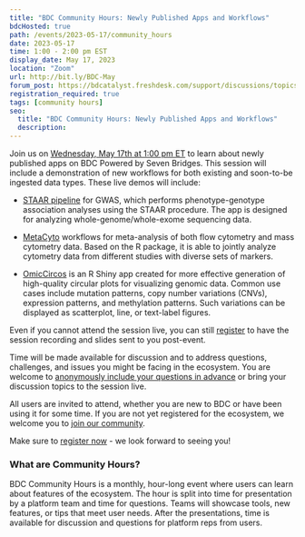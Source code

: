 ```yaml
---
title: "BDC Community Hours: Newly Published Apps and Workflows"
bdcHosted: true
path: /events/2023-05-17/community_hours
date: 2023-05-17
time: 1:00 - 2:00 pm EST
display_date: May 17, 2023
location: "Zoom"
url: http://bit.ly/BDC-May
forum_post: https://bdcatalyst.freshdesk.com/support/discussions/topics/60000407458
registration_required: true
tags: [community hours]
seo:
  title: "BDC Community Hours: Newly Published Apps and Workflows"
  description:
---
```


Join us on [Wednesday, May 17th at 1:00 pm ET](http://bit.ly/BDC-May) to learn about newly published apps on BDC Powered by Seven Bridges. This session will include a demonstration of new workflows for both existing and soon-to-be ingested data types. These live demos will include:

-   [STAAR pipeline](https://github.com/xihaoli/STAARpipeline) for GWAS, which performs phenotype-genotype association analyses using the STAAR procedure. The app is designed for analyzing whole-genome/whole-exome sequencing data.

-   [MetaCyto](https://www.bioconductor.org/packages/release/bioc/html/MetaCyto.html) workflows for meta-analysis of both flow cytometry and mass cytometry data. Based on the R package, it is able to jointly analyze cytometry data from different studies with diverse sets of markers.

-   [OmicCircos](https://bioconductor.org/packages/release/bioc/html/OmicCircos.html) is an R Shiny app created for more effective generation of high-quality circular plots for visualizing genomic data. Common use cases include mutation patterns, copy number variations (CNVs), expression patterns, and methylation patterns. Such variations can be displayed as scatterplot, line, or text-label figures.

Even if you cannot attend the session live, you can still [register](http://bit.ly/BDC-May) to have the session recording and slides sent to you post-event.

Time will be made available for discussion and to address questions, challenges, and issues you might be facing in the ecosystem. You are welcome to [anonymously include your questions in advance](https://forms.gle/iPifJTM5q2eeKa7UA) or bring your discussion topics to the session live.

All users are invited to attend, whether you are new to BDC or have been using it for some time. If you are not yet registered for the ecosystem, we welcome you to [join our community](https://biodatacatalyst.nhlbi.nih.gov/contact/ecosystem/).

Make sure to [register now](http://bit.ly/BDC-May) - we look forward to seeing you!

### What are Community Hours?

BDC Community Hours is a monthly, hour-long event where users can learn about features of the ecosystem. The hour is split into time for presentation by a platform team and time for questions. Teams will showcase tools, new features, or tips that meet user needs. After the presentations, time is available for discussion and questions for platform reps from users.
